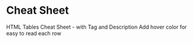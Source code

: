 # Cheat Sheet
HTML Tables Cheat Sheet - with Tag and Description
Add hover color for easy to read each row

